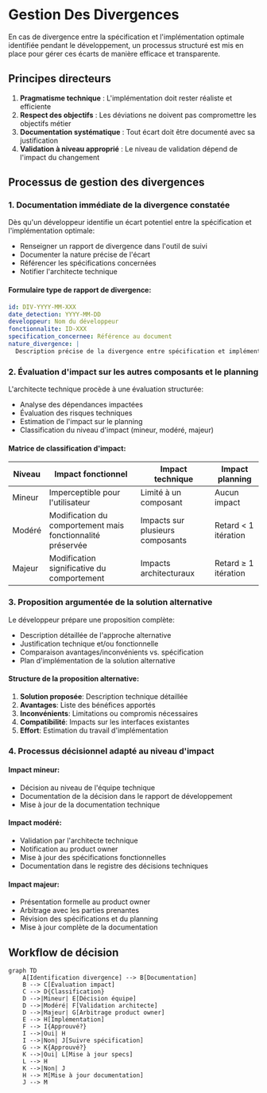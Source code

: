 # Gestion Des Divergences

En cas de divergence entre la spécification et l'implémentation optimale identifiée pendant le développement, un processus structuré est mis en place pour gérer ces écarts de manière efficace et transparente.

## Principes directeurs

1. **Pragmatisme technique** : L'implémentation doit rester réaliste et efficiente
2. **Respect des objectifs** : Les déviations ne doivent pas compromettre les objectifs métier
3. **Documentation systématique** : Tout écart doit être documenté avec sa justification
4. **Validation à niveau approprié** : Le niveau de validation dépend de l'impact du changement

## Processus de gestion des divergences

### 1. Documentation immédiate de la divergence constatée

Dès qu'un développeur identifie un écart potentiel entre la spécification et l'implémentation optimale:

- Renseigner un rapport de divergence dans l'outil de suivi
- Documenter la nature précise de l'écart
- Référencer les spécifications concernées
- Notifier l'architecte technique

#### Formulaire type de rapport de divergence:

```yaml
id: DIV-YYYY-MM-XXX
date_detection: YYYY-MM-DD
developpeur: Nom du développeur
fonctionnalite: ID-XXX
specification_concernee: Référence au document
nature_divergence: |
  Description précise de la divergence entre spécification et implémentation optimale
```

### 2. Évaluation d'impact sur les autres composants et le planning

L'architecte technique procède à une évaluation structurée:

- Analyse des dépendances impactées
- Évaluation des risques techniques
- Estimation de l'impact sur le planning
- Classification du niveau d'impact (mineur, modéré, majeur)

#### Matrice de classification d'impact:

| Niveau | Impact fonctionnel | Impact technique | Impact planning |
|--------|-------------------|-----------------|----------------|
| Mineur | Imperceptible pour l'utilisateur | Limité à un composant | Aucun impact |
| Modéré | Modification du comportement mais fonctionnalité préservée | Impacts sur plusieurs composants | Retard < 1 itération |
| Majeur | Modification significative du comportement | Impacts architecturaux | Retard ≥ 1 itération |

### 3. Proposition argumentée de la solution alternative

Le développeur prépare une proposition complète:

- Description détaillée de l'approche alternative
- Justification technique et/ou fonctionnelle
- Comparaison avantages/inconvénients vs. spécification
- Plan d'implémentation de la solution alternative

#### Structure de la proposition alternative:

1. **Solution proposée**: Description technique détaillée
2. **Avantages**: Liste des bénéfices apportés
3. **Inconvénients**: Limitations ou compromis nécessaires
4. **Compatibilité**: Impacts sur les interfaces existantes
5. **Effort**: Estimation du travail d'implémentation

### 4. Processus décisionnel adapté au niveau d'impact

#### Impact mineur:
- Décision au niveau de l'équipe technique
- Documentation de la décision dans le rapport de développement
- Mise à jour de la documentation technique

#### Impact modéré:
- Validation par l'architecte technique
- Notification au product owner
- Mise à jour des spécifications fonctionnelles
- Documentation dans le registre des décisions techniques

#### Impact majeur:
- Présentation formelle au product owner
- Arbitrage avec les parties prenantes
- Révision des spécifications et du planning
- Mise à jour complète de la documentation

## Workflow de décision

```mermaid
graph TD
    A[Identification divergence] --> B[Documentation]
    B --> C[Évaluation impact]
    C --> D{Classification}
    D -->|Mineur| E[Décision équipe]
    D -->|Modéré| F[Validation architecte]
    D -->|Majeur| G[Arbitrage product owner]
    E --> H[Implémentation]
    F --> I{Approuvé?}
    I -->|Oui| H
    I -->|Non| J[Suivre spécification]
    G --> K{Approuvé?}
    K -->|Oui| L[Mise à jour specs]
    L --> H
    K -->|Non| J
    H --> M[Mise à jour documentation]
    J --> M
``` 
